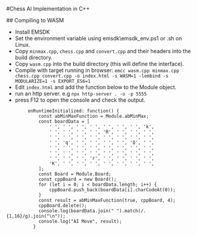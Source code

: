 \#Chess AI Implementation in C++



\## Compiling to WASM

* Install EMSDK
* Set the environment variable using emsdk\\emsdk\_env.ps1 or .sh on Linux.
* Copy `minmax.cpp`, `chess.cpp` and `convert.cpp` and their headers into the build directory. 
* Copy `wasm.cpp` into the build directory (this will define the interface).
* Compile with target running in browser: `emcc wasm.cpp minmax.cpp chess.cpp convert.cpp -o index.html -s WASM=1 -lembind -s MODULARIZE=1 -s EXPORT_ES6=1`
* Edit `index.html` and add the function below to the Module object. 
* run an http server. e.g `npx http-server . -o -p 5555`
* press F12 to open the console and check the output. 


```          
        onRuntimeInitialized: function() {
            const abMinMaxFunction = Module.abMinMax; 
            const boardData = [
                ' ', ' ', ' ', ' ', ' ', ' ', ' ', 'k',
                ' ', ' ', ' ', ' ', 'R', ' ', ' ', ' ',
                ' ', ' ', ' ', ' ', ' ', ' ', ' ', ' ',
                ' ', 'q', ' ', ' ', ' ', ' ', 'Q', ' ',
                ' ', ' ', ' ', ' ', ' ', ' ', ' ', ' ',
                ' ', ' ', ' ', ' ', ' ', ' ', ' ', ' ',
                ' ', ' ', ' ', 'r', ' ', ' ', ' ', ' ',
                'K', ' ', ' ', ' ', ' ', ' ', ' ', ' ',
            ];
            const Board = Module.Board;
            const cppBoard = new Board();
            for (let i = 0; i < boardData.length; i++) {
                cppBoard.push_back(boardData[i].charCodeAt(0)); 
            }
            const result = abMinMaxFunction(true, cppBoard, 4);
            cppBoard.delete();
            console.log(boardData.join(" ").match(/.{1,16}/g).join("\n"));  
            console.log("AI Move", result);
          }
```

